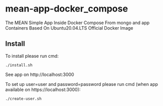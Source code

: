 # mean-app-docker_compose
The MEAN Simple App Inside Docker Compose From mongo and app Containers Based On Ubuntu20.04.LTS Official Docker Image

## Install

To install please run cmd:
```
./install.sh
```

See app on http://localhost:3000

To set up user=user and password=password please run cmd (when app available on https://localhost:3000):
```
./create-user.sh
```